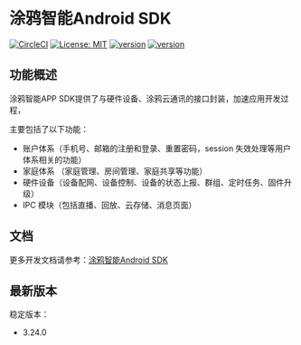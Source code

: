 # 涂鸦智能Android SDK

[![CircleCI](https://circleci.com/gh/TuyaInc/tuyasmart_home_android_sdk/tree/master.svg?style=svg)](https://circleci.com/gh/TuyaInc/tuyasmart_home_android_sdk/tree/master)  [![License: MIT](https://img.shields.io/badge/License-MIT-yellow.svg)](https://opensource.org/licenses/MIT) [![version](https://img.shields.io/badge/release-3.24.0-brightgreen)](https://developer.tuya.com/cn/docs/app-development/android-app-sdk/change-log/changelog?id=Ka6o3br3pb4fo) [![version](https://img.shields.io/badge/docs-brightgreen)](https://developer.tuya.com/cn/docs/app-development/android-app-sdk/featureoverview?id=Ka69nt97vtsfu)

## 功能概述

涂鸦智能APP SDK提供了与硬件设备、涂鸦云通讯的接口封装，加速应用开发过程，

主要包括了以下功能：

- 账户体系（手机号、邮箱的注册和登录、重置密码，session 失效处理等用户体系相关的功能）
- 家庭体系 （家庭管理、房间管理、家庭共享等功能）
- 硬件设备（设备配网、设备控制、设备的状态上报、群组、定时任务、固件升级）
- IPC 模块（包括直播、回放、云存储、消息页面）

## 文档

更多开发文档请参考：[涂鸦智能Android SDK](https://developer.tuya.com/cn/docs/app-development/android-app-sdk/featureoverview?id=Ka69nt97vtsfu)

## 最新版本

稳定版本：

* 3.24.0


